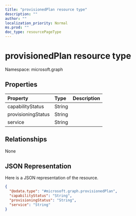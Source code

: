 ```yaml
---
title: "provisionedPlan resource type"
description: ""
author: ""
localization_priority: Normal
ms.prod: ""
doc_type: resourcePageType
---
```


# provisionedPlan resource type


Namespace: microsoft.graph



## Properties
|Property|Type|Description|
|:---|:---|:---|
|capabilityStatus|String||
|provisioningStatus|String||
|service|String||

## Relationships
None

## JSON Representation
Here is a JSON representation of the resource.
<!-- {
  "blockType": "resource",
  "@odata.type": "microsoft.graph.provisionedPlan"
}
-->
``` json
{
  "@odata.type": "#microsoft.graph.provisionedPlan",
  "capabilityStatus": "String",
  "provisioningStatus": "String",
  "service": "String"
}
```

